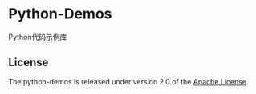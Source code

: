 # Python-Demos
Python代码示例库

## License
The python-demos is released under version 2.0 of the [Apache License][].

[Apache License]: http://www.apache.org/licenses/LICENSE-2.0